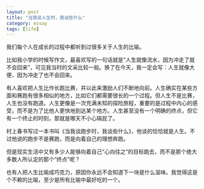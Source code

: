 ```yaml
---
layout: post
title: "当我谈人生时，我谈些什么"
category: essay
tags: [life]
---
```



我们每个人在成长的过程中都听到过很多关于人生的比喻。


比如我小学的时候写作文，最喜欢写的一句话就是“人生就像流水，因为冲走了就不会回来”，可见我当时的文采比较一般。换了在今天，我一定会写：人生就像大便，因为冲走了也不会回来。


有人喜欢把人生比作长跑比赛，并以此来激励人们不断地向前。人生确实在某些方面和赛跑有很多相似的地方，比如它们都需要很长的一个过程。但人生不是比赛，人生也没有跑道。人生更像是一次充满未知的探险旅程，重要的是过程中内心的感受，而不是为了比他人更快地到达某个地方。人生甚至没有一个明确的终点，但它有一个终止的时刻，那就是哪天不小心隔屁了。


村上春书写过一本书叫《当我谈跑步时，我谈些什么》，他谈的恰恰就是人生。不过他说的跑步不是赛跑，而是向着自己的理想奔跑。


但是现实生活中又有多少人能够向着自己“心向往之”的目标跑去，而不是那个绝大多数人所认定的那个“终点”呢？


也有人把人生比喻成巧克力，原因你永远不会知道下一块是什么滋味。我觉得这是个不赖的比喻，至少是所有比喻中最好吃的一个。
